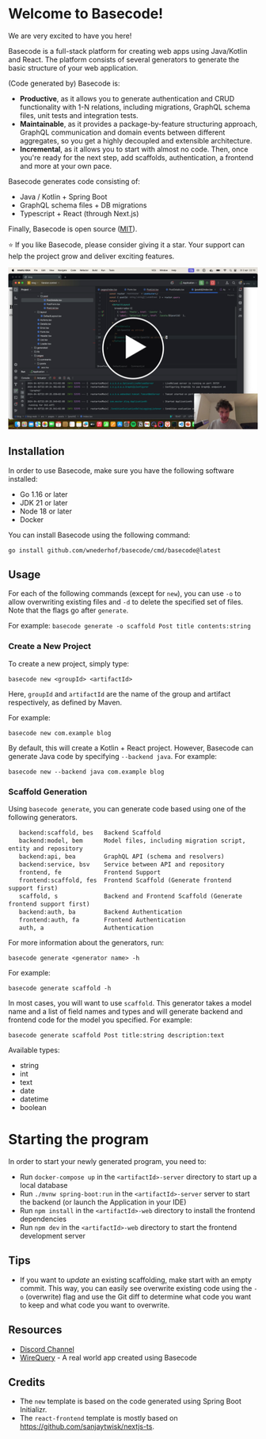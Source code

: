 # Welcome to Basecode!

We are very excited to have you here!

Basecode is a full-stack platform for creating web apps using Java/Kotlin and React. The platform consists of several
generators to generate the basic structure of your web application.

(Code generated by) Basecode is:

- **Productive**, as it allows you to generate authentication and CRUD functionality with 1-N relations, including
  migrations, GraphQL schema files, unit tests and integration tests.
- **Maintainable**, as it provides a package-by-feature structuring approach, GraphQL communication and domain events
  between different aggregates, so you get a highly decoupled and extensible architecture.
- **Incremental**, as it allows you to start with almost no code. Then, once you're ready for the next step, add
  scaffolds, authentication, a frontend and more at your own pace.

Basecode generates code consisting of:

- Java / Kotlin + Spring Boot
- GraphQL schema files + DB migrations
- Typescript + React (through Next.js)

Finally, Basecode is open source ([MIT](LICENSE.md)).

⭐ If you like Basecode, please consider giving it a star. Your support can help the project grow and deliver exciting
features.

<a href="https://www.youtube.com/watch?v=rx9xL0nhot8"><img src="video-button.png"></a>

## Installation

In order to use Basecode, make sure you have the following software installed:

- Go 1.16 or later
- JDK 21 or later
- Node 18 or later
- Docker

You can install Basecode using the following command:

```shell
go install github.com/wnederhof/basecode/cmd/basecode@latest
```

## Usage

For each of the following commands (except for `new`), you can use `-o` to allow overwriting existing files and `-d` to
delete the specified set of files. Note that the flags go after `generate`.

For example: `basecode generate -o scaffold Post title contents:string`

### Create a New Project

To create a new project, simply type:

```
basecode new <groupId> <artifactId>
```

Here, `groupId` and `artifactId` are the name of the group and artifact respectively, as defined by Maven.

For example:

```
basecode new com.example blog
```

By default, this will create a Kotlin + React project. However, Basecode can generate Java code by
specifying `--backend java`. For example:

```
basecode new --backend java com.example blog
```

### Scaffold Generation

Using `basecode generate`, you can generate code based using one of the following generators.

```
   backend:scaffold, bes   Backend Scaffold
   backend:model, bem      Model files, including migration script, entity and repository
   backend:api, bea        GraphQL API (schema and resolvers)
   backend:service, bsv    Service between API and repository
   frontend, fe            Frontend Support
   frontend:scaffold, fes  Frontend Scaffold (Generate frontend support first)
   scaffold, s             Backend and Frontend Scaffold (Generate frontend support first)
   backend:auth, ba        Backend Authentication
   frontend:auth, fa       Frontend Authentication
   auth, a                 Authentication
```

For more information about the generators, run:

```
basecode generate <generator name> -h
```

For example:

```
basecode generate scaffold -h
```

In most cases, you will want to use `scaffold`. This generator takes a model name and a list of field names and types
and will generate backend and frontend code for the model you specified. For example:

```
basecode generate scaffold Post title:string description:text
```

Available types:

- string
- int
- text
- date
- datetime
- boolean

# Starting the program

In order to start your newly generated program, you need to:

- Run `docker-compose up` in the `<artifactId>-server` directory to start up a local database
- Run `./mvnw spring-boot:run` in the `<artifactId>-server` server to start the backend (or launch the Application in
  your IDE)
- Run `npm install` in the `<artifactId>-web` directory to install the frontend dependencies
- Run `npm dev` in the `<artifactId>-web` directory to start the frontend development server

## Tips

- If you want to *update* an existing scaffolding, make start with an empty commit. This way, you can easily see
  overwrite existing code using the `-o` (overwrite) flag and use the Git diff to determine what code you want to keep
  and what code you want to overwrite.

## Resources

- [Discord Channel](https://discord.gg/KgcYdpEZ)
- [WireQuery](https://github.com/wirequery/wirequery) - A real world app created using Basecode

## Credits

- The `new` template is based on the code generated using Spring Boot Initializr.
- The `react-frontend` template is mostly based on https://github.com/sanjaytwisk/nextjs-ts.

